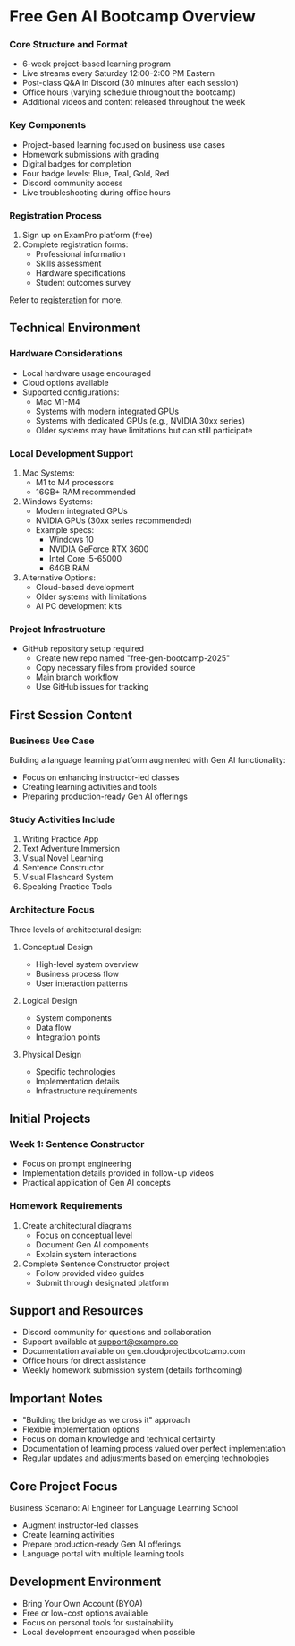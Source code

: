 # Free Gen AI Bootcamp Overview

### Core Structure and Format
- 6-week project-based learning program
- Live streams every Saturday 12:00-2:00 PM Eastern
- Post-class Q&A in Discord (30 minutes after each session)
- Office hours (varying schedule throughout the bootcamp)
- Additional videos and content released throughout the week

### Key Components
- Project-based learning focused on business use cases
- Homework submissions with grading
- Digital badges for completion
- Four badge levels: Blue, Teal, Gold, Red
- Discord community access
- Live troubleshooting during office hours

### Registration Process
1. Sign up on ExamPro platform (free)
2. Complete registration forms:
   - Professional information
   - Skills assessment
   - Hardware specifications
   - Student outcomes survey


Refer to [registeration](../init.md) for more.

## Technical Environment

### Hardware Considerations
- Local hardware usage encouraged
- Cloud options available
- Supported configurations:
  - Mac M1-M4
  - Systems with modern integrated GPUs
  - Systems with dedicated GPUs (e.g., NVIDIA 30xx series)
  - Older systems may have limitations but can still participate

### Local Development Support

1. Mac Systems:
   - M1 to M4 processors
   - 16GB+ RAM recommended
2. Windows Systems:
   - Modern integrated GPUs
   - NVIDIA GPUs (30xx series recommended)
   - Example specs:
     - Windows 10
     - NVIDIA GeForce RTX 3600
     - Intel Core i5-65000
     - 64GB RAM
3. Alternative Options:
   - Cloud-based development
   - Older systems with limitations
   - AI PC development kits

### Project Infrastructure
- GitHub repository setup required
  - Create new repo named "free-gen-bootcamp-2025"
  - Copy necessary files from provided source
  - Main branch workflow
  - Use GitHub issues for tracking

## First Session Content

### Business Use Case
Building a language learning platform augmented with Gen AI functionality:
- Focus on enhancing instructor-led classes
- Creating learning activities and tools
- Preparing production-ready Gen AI offerings

### Study Activities Include
1. Writing Practice App
2. Text Adventure Immersion
3. Visual Novel Learning
4. Sentence Constructor
5. Visual Flashcard System
6. Speaking Practice Tools

### Architecture Focus
Three levels of architectural design:
1. Conceptual Design
   - High-level system overview
   - Business process flow
   - User interaction patterns

2. Logical Design
   - System components
   - Data flow
   - Integration points

3. Physical Design
   - Specific technologies
   - Implementation details
   - Infrastructure requirements

## Initial Projects

### Week 1: Sentence Constructor
- Focus on prompt engineering
- Implementation details provided in follow-up videos
- Practical application of Gen AI concepts

### Homework Requirements
1. Create architectural diagrams
   - Focus on conceptual level
   - Document Gen AI components
   - Explain system interactions
2. Complete Sentence Constructor project
   - Follow provided video guides
   - Submit through designated platform

## Support and Resources
- Discord community for questions and collaboration
- Support available at support@exampro.co
- Documentation available on gen.cloudprojectbootcamp.com
- Office hours for direct assistance
- Weekly homework submission system (details forthcoming)

## Important Notes
- "Building the bridge as we cross it" approach
- Flexible implementation options
- Focus on domain knowledge and technical certainty
- Documentation of learning process valued over perfect implementation
- Regular updates and adjustments based on emerging technologies

## Core Project Focus

Business Scenario: AI Engineer for Language Learning School

- Augment instructor-led classes
- Create learning activities
- Prepare production-ready Gen AI offerings
- Language portal with multiple learning tools

## Development Environment
- Bring Your Own Account (BYOA)
- Free or low-cost options available
- Focus on personal tools for sustainability
- Local development encouraged when possible